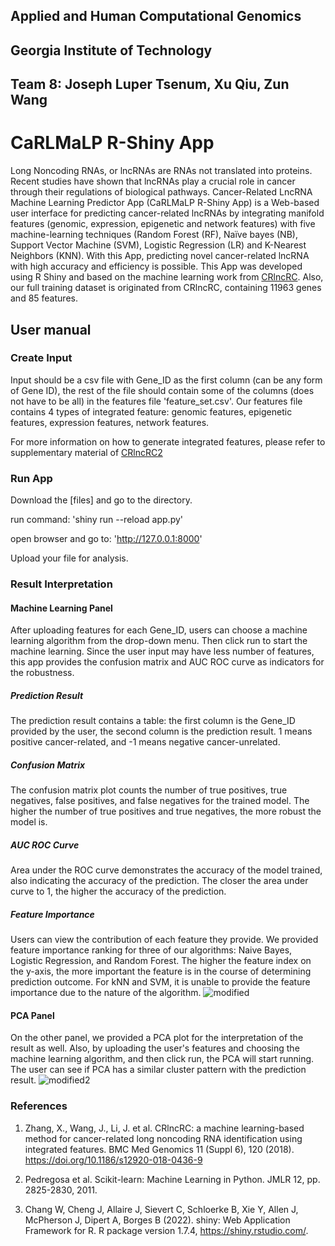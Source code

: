 ## Applied and Human Computational Genomics ​

## Georgia Institute of Technology​

## Team 8: Joseph Luper Tsenum, Xu Qiu, Zun Wang​

# CaRLMaLP R-Shiny App

Long Noncoding RNAs, or lncRNAs are RNAs not translated into proteins. Recent studies have shown that lncRNAs play a crucial role in cancer through their regulations of biological pathways. Cancer-Related LncRNA Machine Learning Predictor App (CaRLMaLP R-Shiny App) is a Web-based user interface for predicting cancer-related lncRNAs by integrating manifold features (genomic, expression, epigenetic and network features) with five machine-learning techniques (Random Forest (RF), Naïve bayes (NB), Support Vector Machine (SVM), Logistic Regression (LR) and K-Nearest Neighbors (KNN). With this App, predicting novel cancer-related lncRNA with high accuracy and efficiency is possible. This App was developed using R Shiny and based on the machine learning work from [CRlncRC](https://bmcmedgenomics.biomedcentral.com/articles/10.1186/s12920-018-0436-9). Also, our full training dataset is originated from CRlncRC, containing 11963 genes and 85 features.
                

## User manual 
### Create Input
Input should be a csv file with Gene_ID as the first column (can be any form of Gene ID), the rest of the file should contain some of the columns (does not have to be all) in the features file 'feature_set.csv'. Our features file contains 4 types of integrated feature: genomic features, epigenetic features, expression features, network features.


For more information on how to generate integrated features, please refer to supplementary material of [CRlncRC2](https://www.frontiersin.org/articles/10.3389/fgene.2019.00735/full#supplementary-material)

### Run App 
Download the [files] and go to the directory. 
       
run command: 'shiny run --reload app.py'

open browser and go to: 'http://127.0.0.1:8000'

Upload your file for analysis. 
       
### Result Interpretation
#### Machine Learning Panel
After uploading features for each Gene_ID, users can choose a machine learning algorithm from the drop-down menu. Then click run to start the machine learning. Since the user input may have less number of features, this app provides the confusion matrix and AUC ROC curve as indicators for the robustness.
##### Prediction Result
The prediction result contains a table: the first column is the Gene_ID provided by the user, the second column is the prediction result. 1 means positive cancer-related, and -1 means negative cancer-unrelated.
##### Confusion Matrix
The confusion matrix plot counts the number of true positives, true negatives, false positives, and false negatives for the trained model. The higher the number of true positives and true negatives, the more robust the model is.
##### AUC ROC Curve
Area under the ROC curve demonstrates the accuracy of the model trained, also indicating the accuracy of the prediction. The closer the area under curve to 1, the higher the accuracy of the prediction.
##### Feature Importance
Users can view the contribution of each feature they provide. We provided feature importance ranking for three of our algorithms: Naive Bayes, Logistic Regression, and Random Forest. The higher the feature index on the y-axis, the more important the feature is in the course of determining prediction outcome. For kNN and SVM, it is unable to provide the feature importance due to the nature of the algorithm. 
![modified](https://github.gatech.edu/storage/user/56953/files/b8b1fc6f-d9fc-4935-8c44-c82bfad1e193)

#### PCA Panel
On the other panel, we provided a PCA plot for the interpretation of the result as well. Also, by uploading the user's features and choosing the machine learning algorithm, and then click run, the PCA will start running. The user can see if PCA has a similar cluster pattern with the prediction result.
![modified2](https://github.gatech.edu/storage/user/56953/files/658320b6-a8d7-4d20-a79a-6cc6b5bc198d)

### References

1. Zhang, X., Wang, J., Li, J. et al. CRlncRC: a machine learning-based method for cancer-related long noncoding RNA identification using integrated features. BMC Med Genomics 11 (Suppl 6), 120 (2018). https://doi.org/10.1186/s12920-018-0436-9

2. Pedregosa et al. Scikit-learn: Machine Learning in Python. JMLR 12, pp. 2825-2830, 2011.

3. Chang W, Cheng J, Allaire J, Sievert C, Schloerke B, Xie Y, Allen J, McPherson J, Dipert A, Borges B (2022). shiny: Web Application Framework for R. R package version 1.7.4, https://shiny.rstudio.com/.
